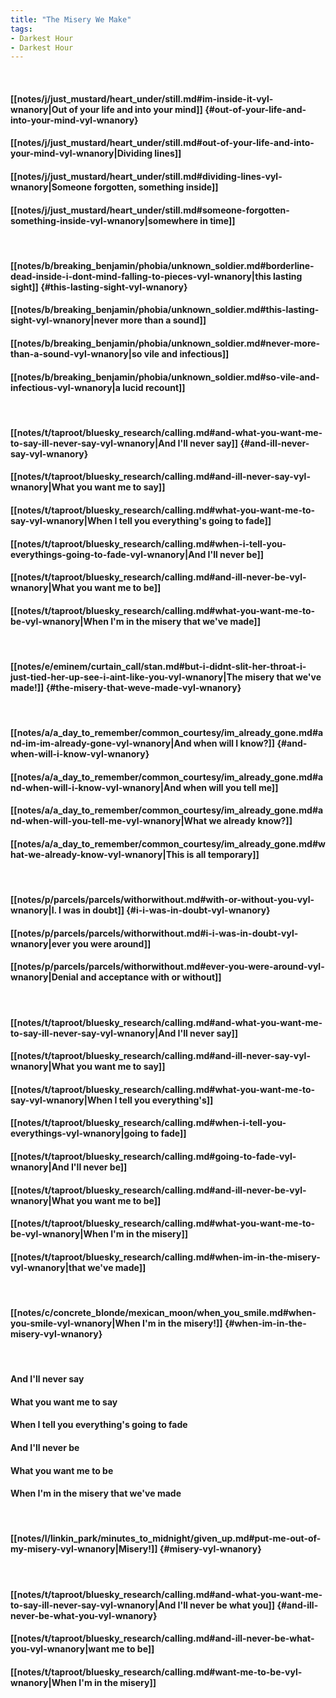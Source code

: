 ```yaml
---
title: "The Misery We Make"
tags:
- Darkest Hour
- Darkest Hour
---
```

&nbsp;
#### [[notes/j/just_mustard/heart_under/still.md#im-inside-it-vyl-wnanory|Out of your life and into your mind]] {#out-of-your-life-and-into-your-mind-vyl-wnanory}
#### [[notes/j/just_mustard/heart_under/still.md#out-of-your-life-and-into-your-mind-vyl-wnanory|Dividing lines]]
#### [[notes/j/just_mustard/heart_under/still.md#dividing-lines-vyl-wnanory|Someone forgotten, something inside]]
#### [[notes/j/just_mustard/heart_under/still.md#someone-forgotten-something-inside-vyl-wnanory|somewhere in time]]
&nbsp;
#### [[notes/b/breaking_benjamin/phobia/unknown_soldier.md#borderline-dead-inside-i-dont-mind-falling-to-pieces-vyl-wnanory|this lasting sight]] {#this-lasting-sight-vyl-wnanory}
#### [[notes/b/breaking_benjamin/phobia/unknown_soldier.md#this-lasting-sight-vyl-wnanory|never more than a sound]]
#### [[notes/b/breaking_benjamin/phobia/unknown_soldier.md#never-more-than-a-sound-vyl-wnanory|so vile and infectious]]
#### [[notes/b/breaking_benjamin/phobia/unknown_soldier.md#so-vile-and-infectious-vyl-wnanory|a lucid recount]]
&nbsp;
#### [[notes/t/taproot/bluesky_research/calling.md#and-what-you-want-me-to-say-ill-never-say-vyl-wnanory|And I'll never say]] {#and-ill-never-say-vyl-wnanory}
#### [[notes/t/taproot/bluesky_research/calling.md#and-ill-never-say-vyl-wnanory|What you want me to say]]
#### [[notes/t/taproot/bluesky_research/calling.md#what-you-want-me-to-say-vyl-wnanory|When I tell you everything's going to fade]]
#### [[notes/t/taproot/bluesky_research/calling.md#when-i-tell-you-everythings-going-to-fade-vyl-wnanory|And I'll never be]]
#### [[notes/t/taproot/bluesky_research/calling.md#and-ill-never-be-vyl-wnanory|What you want me to be]]
#### [[notes/t/taproot/bluesky_research/calling.md#what-you-want-me-to-be-vyl-wnanory|When I'm in the misery that we've made]]
&nbsp;
#### [[notes/e/eminem/curtain_call/stan.md#but-i-didnt-slit-her-throat-i-just-tied-her-up-see-i-aint-like-you-vyl-wnanory|The misery that we've made!]] {#the-misery-that-weve-made-vyl-wnanory}
&nbsp;
#### [[notes/a/a_day_to_remember/common_courtesy/im_already_gone.md#and-im-im-already-gone-vyl-wnanory|And when will I know?]] {#and-when-will-i-know-vyl-wnanory}
#### [[notes/a/a_day_to_remember/common_courtesy/im_already_gone.md#and-when-will-i-know-vyl-wnanory|And when will you tell me]]
#### [[notes/a/a_day_to_remember/common_courtesy/im_already_gone.md#and-when-will-you-tell-me-vyl-wnanory|What we already know?]]
#### [[notes/a/a_day_to_remember/common_courtesy/im_already_gone.md#what-we-already-know-vyl-wnanory|This is all temporary]]
&nbsp;
#### [[notes/p/parcels/parcels/withorwithout.md#with-or-without-you-vyl-wnanory|I. I was in doubt]] {#i-i-was-in-doubt-vyl-wnanory}
#### [[notes/p/parcels/parcels/withorwithout.md#i-i-was-in-doubt-vyl-wnanory|ever you were around]]
#### [[notes/p/parcels/parcels/withorwithout.md#ever-you-were-around-vyl-wnanory|Denial and acceptance with or without]]
&nbsp;
#### [[notes/t/taproot/bluesky_research/calling.md#and-what-you-want-me-to-say-ill-never-say-vyl-wnanory|And I'll never say]]
#### [[notes/t/taproot/bluesky_research/calling.md#and-ill-never-say-vyl-wnanory|What you want me to say]]
#### [[notes/t/taproot/bluesky_research/calling.md#what-you-want-me-to-say-vyl-wnanory|When I tell you everything's]]
#### [[notes/t/taproot/bluesky_research/calling.md#when-i-tell-you-everythings-vyl-wnanory|going to fade]]
#### [[notes/t/taproot/bluesky_research/calling.md#going-to-fade-vyl-wnanory|And I'll never be]]
#### [[notes/t/taproot/bluesky_research/calling.md#and-ill-never-be-vyl-wnanory|What you want me to be]]
#### [[notes/t/taproot/bluesky_research/calling.md#what-you-want-me-to-be-vyl-wnanory|When I'm in the misery]]
#### [[notes/t/taproot/bluesky_research/calling.md#when-im-in-the-misery-vyl-wnanory|that we've made]]
&nbsp;
#### [[notes/c/concrete_blonde/mexican_moon/when_you_smile.md#when-you-smile-vyl-wnanory|When I'm in the misery!]] {#when-im-in-the-misery-vyl-wnanory}
&nbsp;
#### And I'll never say
#### What you want me to say
#### When I tell you everything's going to fade
#### And I'll never be
#### What you want me to be
#### When I'm in the misery that we've made
&nbsp;
#### [[notes/l/linkin_park/minutes_to_midnight/given_up.md#put-me-out-of-my-misery-vyl-wnanory|Misery!]] {#misery-vyl-wnanory}
&nbsp;
#### [[notes/t/taproot/bluesky_research/calling.md#and-what-you-want-me-to-say-ill-never-say-vyl-wnanory|And I'll never be what you]] {#and-ill-never-be-what-you-vyl-wnanory}
#### [[notes/t/taproot/bluesky_research/calling.md#and-ill-never-be-what-you-vyl-wnanory|want me to be]]
#### [[notes/t/taproot/bluesky_research/calling.md#want-me-to-be-vyl-wnanory|When I'm in the misery]]
